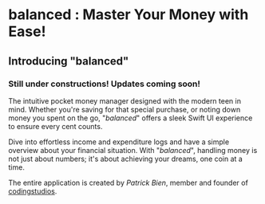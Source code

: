 # balanced : Master Your Money with Ease!

## Introducing "**balanced**"

### Still under constructions! Updates coming soon!

The intuitive pocket money manager designed with the modern teen in mind. Whether you're saving for that special purchase, or noting down money you spent on the go, "*balanced*" offers a sleek Swift UI experience to ensure every cent counts. 

Dive into effortless income and expenditure logs and have a simple overview about your financial situation. With "*balanced*", handling money is not just about numbers; it's about achieving your dreams, one coin at a time.

The entire application is created by *Patrick Bien*, member and founder of [codingstudios](https://codingstudios.click).
